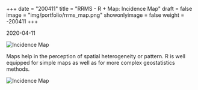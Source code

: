 +++
date = "200411"
title = "RRMS - R + Map: Incidence Map"
draft = false
image = "img/portfolio/rrms_map.png"
showonlyimage = false
weight = -200411
+++

2020-04-11
<!--more-->

![Incidence Map](../../img/portfolio/rrms_map.png)

Maps help in the perception of spatial
heterogeneity or pattern. R is well equipped for simple
maps as well as for more complex geostatistics methods.

![Incidence Map](../../img/portfolio/rrms_map_2.svg)
